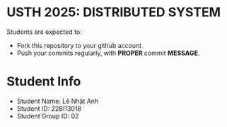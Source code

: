 USTH 2025: DISTRIBUTED SYSTEM
=====================================================

Students are expected to:
* Fork this repository to your github account.
* Push your commits regularly, with **PROPER** commit **MESSAGE**.


Student Info
=========================

* Student Name: Lê Nhật Anh
* Student ID: 22BI13018
* Student Group ID: 02

